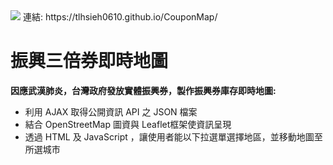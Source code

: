 <img src="https://imagizer.imageshack.com/img922/1482/ixNqdG.png"/>
連結: https://tlhsieh0610.github.io/CouponMap/

# 振興三倍券即時地圖

**因應武漢肺炎，台灣政府發放實體振興券，製作振興券庫存即時地圖:** 

* 利用 AJAX 取得公開資訊 API 之 JSON 檔案 
* 結合 OpenStreetMap 圖資與 Leaflet框架使資訊呈現 
* 透過 HTML 及 JavaScript ，讓使用者能以下拉選單選擇地區，並移動地圖至所選城市
